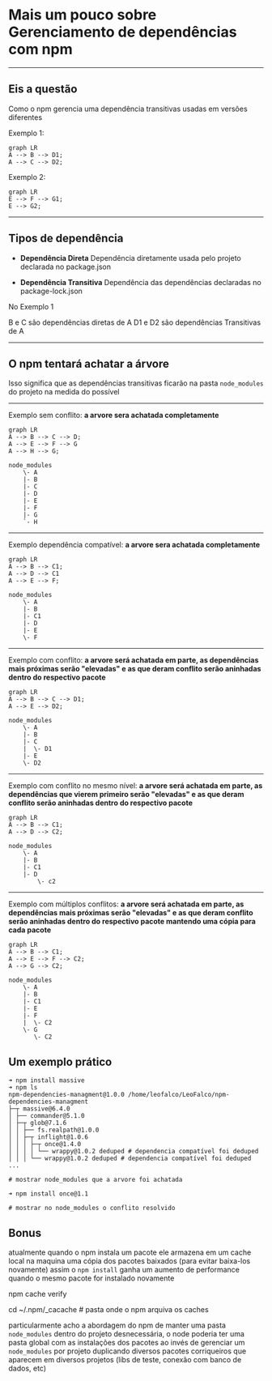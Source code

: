 # Mais um pouco sobre Gerenciamento de dependências com npm

----

## Eis a questão

Como o npm gerencia uma dependência transitivas usadas em versões diferentes

Exemplo 1:

```mermaid
graph LR
A --> B --> D1;
A --> C --> D2;
```

Exemplo 2:

```mermaid
graph LR
E --> F --> G1;
E --> G2;
```

----

## Tipos de dependência

- **Dependência Direta**
    Dependência diretamente usada pelo projeto declarada no package.json

- **Dependência Transitiva**
    Dependência das dependências declaradas no package-lock.json

No Exemplo 1

B e C são dependências diretas de A
D1 e D2 são dependências Transitivas de A

----

## O npm tentará achatar a árvore

Isso significa que as dependências transitivas ficarão na pasta `node_modules` do projeto na medida do possível

----

Exemplo sem conflito: **a arvore sera achatada completamente**

```mermaid
graph LR
A --> B --> C --> D;
A --> E --> F --> G
A --> H --> G;

```

```log
node_modules
    \- A
    |- B
    |- C
    |- D
    |- E
    |- F
    |- G
    `- H
```

----

Exemplo dependência compatível: **a arvore sera achatada completamente**

```mermaid
graph LR
A --> B --> C1;
A --> D --> C1
A --> E --> F;

```

```log
node_modules
    \- A
    |- B
    |- C1
    |- D
    |- E
    \- F
```

----

Exemplo com conflito: **a arvore será achatada em parte, as dependências mais próximas serão "elevadas" e as que deram conflito serão aninhadas dentro do respectivo pacote**

```mermaid
graph LR
A --> B --> C --> D1;
A --> E --> D2;
```

```log
node_modules
    \- A
    |- B
    |- C
    |  \- D1
    |- E
    \- D2
```

----

Exemplo com conflito no mesmo nível: **a arvore será achatada em parte, as dependências que vierem primeiro serão "elevadas" e as que deram conflito serão aninhadas dentro do respectivo pacote**

```mermaid
graph LR
A --> B --> C1;
A --> D --> C2;
```

```log
node_modules
    \- A
    |- B
    |- C1
    |- D
        \- c2
```

----

Exemplo com múltiplos conflitos: **a arvore será achatada em parte, as dependências mais próximas serão "elevadas" e as que deram conflito serão aninhadas dentro do respectivo pacote mantendo uma cópia para cada pacote**

```mermaid
graph LR
A --> B --> C1;
A --> E --> F --> C2;
A --> G --> C2;
```

```log
node_modules
    \- A
    |- B
    |- C1
    |- E
    |- F
    |  \- C2
    \- G
       \- C2
```

## Um exemplo prático

```shell
➜ npm install massive
➜ npm ls
npm-dependencies-managment@1.0.0 /home/leofalco/LeoFalco/npm-dependencies-managment
├─┬ massive@6.4.0
│ ├── commander@5.1.0
│ ├─┬ glob@7.1.6
│ │ ├── fs.realpath@1.0.0
│ │ ├─┬ inflight@1.0.6
│ │ │ ├─┬ once@1.4.0
│ │ │ │ └── wrappy@1.0.2 deduped # dependencia compatível foi deduped
│ │ │ └── wrappy@1.0.2 deduped # dependencia compatível foi deduped
...

# mostrar node_modules que a arvore foi achatada

➜ npm install once@1.1

# mostrar no node_modules o conflito resolvido

```

## Bonus

atualmente quando o npm instala um pacote ele armazena em um cache local na maquina uma cópia dos pacotes baixados (para evitar baixa-los novamente)
assim o `npm install` ganha um aumento de performance quando o mesmo pacote for instalado novamente

npm cache verify

cd ~/.npm/_cacache # pasta onde o npm arquiva os caches

particularmente acho a abordagem do npm de manter uma pasta `node_modules`
dentro do projeto desnecessária, o node poderia ter uma pasta global com as instalações dos pacotes ao invés de gerenciar um `node_modules` por projeto duplicando diversos pacotes corriqueiros  que aparecem em diversos projetos (libs de teste, conexão com banco de dados, etc)
